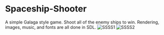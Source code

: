 # Spaceship-Shooter
A simple Galaga style game. Shoot all of the enemy ships to win. Rendering, images, music, and fonts are all done in SDL.
![SSSS1](https://user-images.githubusercontent.com/64513233/141656435-8c28e062-4da9-4a36-8b4a-60b52ffcad98.PNG)
![SSSS2](https://user-images.githubusercontent.com/64513233/141656437-709d8b47-84ed-46a6-b404-97914c6baa1f.PNG)
